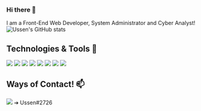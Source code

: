 ### Hi there 👋
I am a Front-End Web Developer, System Administrator and Cyber Analyst!
![Ussen's GitHub stats](https://github-readme-stats.vercel.app/api?username=GuynnR&show_icons=true,count_private=true&theme=radical)

## Technologies & Tools 🔧
![](https://img.shields.io/badge/Language-HTML-orange)
![](https://img.shields.io/badge/Language-CSS-blue)
![](https://img.shields.io/badge/Language-Bash-Red)
![](https://img.shields.io/badge/Language-JS-Yellow)
![](https://img.shields.io/badge/Language-PHP-blue)
![](https://img.shields.io/badge/OS-Debian-blue)
![](https://img.shields.io/badge/OS-RHEL-critical)
![](https://img.shields.io/badge/Tool-NPM-red)

## Ways of Contact! 📫
![](https://i.imgur.com/UcLktj9.png) ➔ Ussen#2726</br>
